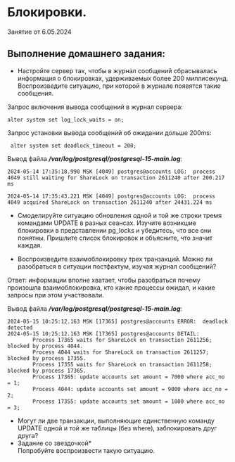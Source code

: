 # Блокировки. 

Занятие от 6.05.2024

## Выполнение домашнего задания:

 - Настройте сервер так, чтобы в журнал сообщений сбрасывалась информация о блокировках, удерживаемых более 200 миллисекунд. Воспроизведите ситуацию, при которой в журнале появятся такие сообщения.

Запрос включения вывода сообщений в журнал сервера:
```
alter system set log_lock_waits = on;
```
Запрос установки вывода сообщений об ожидании дольше 200ms:
```
 alter system set deadlock_timeout = 200;
```
Вывод файла ***/var/log/postgresql/postgresql-15-main.log***:
```
2024-05-14 17:35:18.990 MSK [4049] postgres@accounts LOG:  process 4049 still waiting for ShareLock on transaction 2611240 after 200.217 ms

2024-05-14 17:35:43.221 MSK [4049] postgres@accounts LOG:  process 4049 acquired ShareLock on transaction 2611240 after 24431.224 ms
```

 - Смоделируйте ситуацию обновления одной и той же строки тремя командами UPDATE в разных сеансах. Изучите возникшие блокировки в представлении pg_locks и убедитесь, что все они понятны. Пришлите список блокировок и объясните, что значит каждая.



 - Воспроизведите взаимоблокировку трех транзакций. Можно ли разобраться в ситуации постфактум, изучая журнал сообщений?

Ответ: информации вполне хватает, чтобы разобраться почему произошла взаимоблокировка, кто какие процессы ожидал, и какие запросы при этом участвовали.

Вывод файла ***/var/log/postgresql/postgresql-15-main.log***:
```
2024-05-15 10:25:12.163 MSK [17365] postgres@accounts ERROR:  deadlock detected
2024-05-15 10:25:12.163 MSK [17365] postgres@accounts DETAIL:  
        Process 17365 waits for ShareLock on transaction 2611256; blocked by process 4044.
        Process 4044 waits for ShareLock on transaction 2611257; blocked by process 17355.
        Process 17355 waits for ShareLock on transaction 2611258; blocked by process 17365.
        Process 17365: update accounts set amount = 7000 where acc_no = 1;
        Process 4044: update accounts set amount = 9000 where acc_no = 2;
        Process 17355: update accounts set amount = 1000 where acc_no = 3;
```

 - Могут ли две транзакции, выполняющие единственную команду UPDATE одной и той же таблицы (без where), заблокировать друг друга?
 - Задание со звездочкой*\
 Попробуйте воспроизвести такую ситуацию.